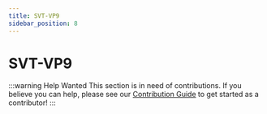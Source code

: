 ```yaml
---
title: SVT-VP9
sidebar_position: 8
---
```


# SVT-VP9

:::warning Help Wanted
This section is in need of contributions. If you believe you can help, please see our [Contribution Guide](../contribution-guide.md) to get started as a contributor!
:::